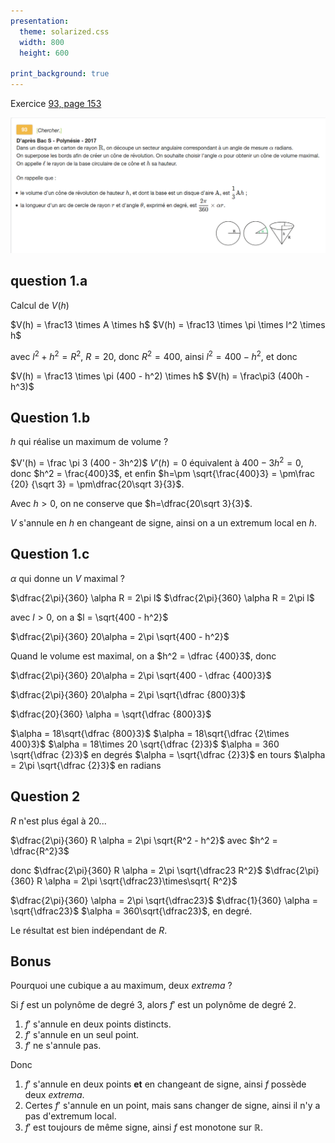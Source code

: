 ```yaml
---
presentation:
  theme: solarized.css
  width: 800
  height: 600

print_background: true
---
```


<!-- slide -->

Exercice [93, page 153](./sujet_93p153.pdf)

![](sujet_93p153.png)

<!-- slide -->


## question 1.a
Calcul de $V(h)$

$V(h) = \frac13 \times A \times h$
$V(h) = \frac13 \times \pi \times l^2 \times h$

avec $l^2 + h^2 = R^2$, $R=20$, donc $R^2 = 400$,
ainsi $l^2 = 400 - h^2$, et donc

$V(h) = \frac13 \times \pi (400 - h^2) \times h$
$V(h) = \frac\pi3 (400h - h^3)$

<!-- slide -->

## Question 1.b
$h$ qui réalise un maximum de volume ?

$V'(h) = \frac \pi 3 (400 - 3h^2)$
$V'(h) = 0$ équivalent à $400 - 3h^2 = 0$, donc $h^2 = \frac{400}3$, et enfin $h=\pm \sqrt{\frac{400}3} = \pm\frac {20} {\sqrt 3} = \pm\dfrac{20\sqrt 3}{3}$.

Avec $h>0$, on ne conserve que $h=\dfrac{20\sqrt 3}{3}$.

$V$ s'annule en $h$ en changeant de signe, ainsi on a un extremum local en $h$.

<!-- slide -->

## Question 1.c
$\alpha$ qui donne un $V$ maximal ?

$\dfrac{2\pi}{360} \alpha R = 2\pi l$
$\dfrac{2\pi}{360} \alpha R = 2\pi l$

avec $l>0$, on a $l = \sqrt{400 - h^2}$

$\dfrac{2\pi}{360} 20\alpha = 2\pi \sqrt{400 - h^2}$

Quand le volume est maximal, on a $h^2 = \dfrac {400}3$, donc

<!-- slide vertical=true-->

$\dfrac{2\pi}{360} 20\alpha = 2\pi \sqrt{400 - \dfrac {400}3}$

$\dfrac{2\pi}{360} 20\alpha = 2\pi \sqrt{\dfrac {800}3}$

$\dfrac{20}{360} \alpha =  \sqrt{\dfrac {800}3}$

<!-- slide vertical=true-->

$\alpha =  18\sqrt{\dfrac {800}3}$
$\alpha =  18\sqrt{\dfrac {2\times 400}3}$
$\alpha =  18\times 20 \sqrt{\dfrac {2}3}$
$\alpha =  360 \sqrt{\dfrac {2}3}$ en degrés
$\alpha =  \sqrt{\dfrac {2}3}$ en tours
$\alpha =  2\pi \sqrt{\dfrac {2}3}$ en radians

<!-- slide -->


## Question 2
$R$ n'est plus égal à $20$...

$\dfrac{2\pi}{360} R \alpha = 2\pi \sqrt{R^2 - h^2}$
avec $h^2 = \dfrac{R^2}3$

donc
$\dfrac{2\pi}{360} R \alpha = 2\pi \sqrt{\dfrac23 R^2}$
$\dfrac{2\pi}{360} R \alpha = 2\pi \sqrt{\dfrac23}\times\sqrt{ R^2}$
<!-- slide vertical=true-->

$\dfrac{2\pi}{360} \alpha = 2\pi \sqrt{\dfrac23}$
$\dfrac{1}{360} \alpha = \sqrt{\dfrac23}$
$\alpha = 360\sqrt{\dfrac23}$, en degré.

Le résultat est bien indépendant de $R$.

<!-- slide -->


## Bonus

Pourquoi une cubique a au maximum, deux _extrema_ ?

Si $f$ est un polynôme de degré 3, alors
$f'$ est un polynôme de degré 2.

1. $f'$ s'annule en deux points distincts.
2. $f'$ s'annule en un seul point.
3. $f'$ ne s'annule pas.

<!-- slide vertical=true-->


Donc

1. $f'$ s'annule en deux points **et** en changeant de signe, ainsi $f$ possède deux _extrema_.
2. Certes $f'$ s'annule en un point, mais sans changer de signe, ainsi il n'y a pas d'extremum local.
3. $f'$ est toujours de même signe, ainsi $f$ est monotone sur $\mathbb R$.
